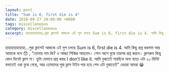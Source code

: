 ```yaml
---
layout: post
title: "Sum is 6, first die is 4"
date: 2010-09-27 20:04:00 +0600
tags: miscellaneous
category: miscellaneous
excerpt: হাহাহাহাহাহাহা…পুরা ক্লাসেই আজকে এই লুপ চলছে Sum is 6, first die is 4. আমি কিছু প্রশ্ন করলাম আর আমাকে বলে, “তোমার নাম কি? ও আচ্ছা শিব্বির আহমেদ। শোন আগে বুঝে তারপর প্রশ্ন করবে
---
```


হাহাহাহাহাহাহা…পুরা ক্লাসেই আজকে এই লুপ চলছে Sum is 6, first die is 4. আমি কিছু প্রশ্ন করলাম আর আমাকে বলে 😯 , “তোমার নাম কি? ও আচ্ছা শিব্বির আহমেদ। শোন আগে বুঝে তারপর প্রশ্ন করবে। ক্লাসরুম কিন্তু কোন ডিবেট ক্লাস না। তুমি যেভাবে প্রশ্ন করছ I don’t like it. আমি বুঝতেই পারছিনা অন্য ব্যাচে এটা ২০ মিনিট বলাতেই ওরা বুঝে গেছে, আর তোমাদের পুরা ক্লাস টাইম পার হয়ে গেল এটা বুঝাতে!!” বেচারা আমরা 😀

